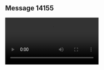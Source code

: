 ## Message 14155



![Video](https://data.iron-swords.co.il/2024/November/27/https://data.iron-swords.co.il/2024/November/27/14155/14155_media.mp4)
